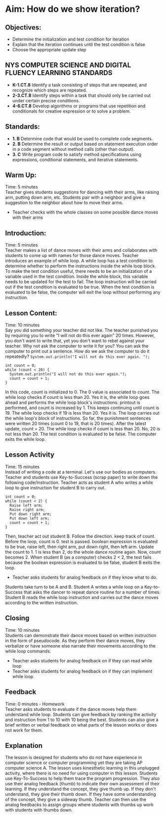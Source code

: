 # Aim: How do we show iteration?
## Objectives:
 * Determine the initialization and test condition for iteration
 * Explain that the iteration continues until the test condition is false
 * Choose the appropriate update step

## NYS COMPUTER SCIENCE AND DIGITAL FLUENCY LEARNING STANDARDS
  * **K-1.CT.8** Identify a task consisting of steps that are repeated, and
    recognize which steps are repeated.
  * **2-3.CT.8** Identify steps within a task that should only be
    carried out under certain precise conditions.
  * **4-6.CT.8** Develop algorithms or programs that use repetition and
    conditionals for creative expression or to solve a problem.

## Standards:
 * **1. B** Determine code that would be used to complete code segments.
 * **2. B** Determine the result or output based on statement execution order
      in a code segment without method calls (other than output).
 * **3. C** Write program code to satisfy method specifications using
  expressions, conditional statements, and iterative statements.

## Warm Up:  
Time: 5 minutes  
Teacher gives students suggestions for dancing with their arms, like
raising arm, putting down arm, etc. Students pair with a neighbor and
give a suggestion to the neighbor about how to move their arms.
 * Teacher checks with the whole classes on some possible dance moves with
   their arms

## Introduction:  
Time: 5 minutes  
Teacher makes a list of dance moves with their arms and collaborates with students to come up with names for those dance moves. Teacher introduces an example of while loop. A while loop has a test condition to determine whether to perform the instructions inside the while loop block. To make the test condition useful, there needs to be an initialization of a variable used in the test condition. Inside the while block, this variable needs to be updated for the test to fail. The loop instruction will be carried out if the test condition is evaluated to be true. When the test condition is evaluated to be false, the computer will exit the loop without performing any instruction.

## Lesson Content:  
Time: 10 minutes  
Say you did something your teacher did not like. The teacher punished you
by requiring you to write "I will not do this ever again" 20 times.
However, you don't want to write that, yet you don't want to rebel against your teacher. Why not ask the computer to write it for you?
You can ask the computer to print out a sentence. How do we ask
the computer to do it repeatedly?
`System.out.println("I will not do this ever again. ");`


```
int count = 0;
while (count < 20) {
  System.out.println("I will not do this ever again.");
  count = count + 1;
}
```

In this code, count is initialized to 0. The 0 value is associated to count.
The while loop checks if count is less than 20. Yes it is, the while
loop goes ahead and performs the while loop block's instructions:
printout is performed, and count is increased by 1. This keeps continuing
until count is 19. The while loop checks if 19 is less than 20. Yes it is.
The loop carries out the while loop's block of instructions. So far,
the punishment sentences were written 20 times (count 0 to 19, that is 20 times). After the latest update, count = 20. The while loop checks if count is less than 20. No, 20 is not less than 20. The test condition is evaluated to be false. The computer exits the while loop.

## Lesson Activity  
Time: 15 minutes  
Instead of writing a code at a terminal. Let's use our bodies as computers.
Teacher and students use Key-to-Success (scrap paper) to write down the following code/instruction.
Teacher acts as student A who writes a while loop to give instruction for student B to carry out.

```
int count = 0;
while (count < 2) {
  Raise left arm;
  Raise right arm;
  Put down right arm;
  Put down left arm;
  count = count + 1;
}
```
Then, teacher act out student B. Follow the direction. keep track of count. Before the loop, count is 0. test is passed. boolean expression is evaluated to be true, raise left, then right arm, put down right, then left arm. Update the count to 1. 1 is less than 2, do the whole dance routine again. Now, count becomes 2. When student B (as a computer) checks 2 < 2, the test fails because the boolean expression is evaluated to be false, student B exits the loop.
 * Teacher asks students for analog feedback on if they know what to do.

Students take turn to be A and B. Student A writes a while loop on a Key-to-Success that asks the dancer to repeat dance routine for a number of times. Student B reads the while loop instruction and carries out the dance moves according to the written instruction.

## Closing  
Time: 10 minutes  
Students can demonstrate their dance moves based on written instruction in the form of pseudocode. As they perform their dance moves, they verbalize or have someone else narrate their movements according to the while loop commands.
 * Teacher asks students for analog feedback on if they can read while loop
 * Teacher asks students for analog feedback on if they can implement while loop

## Feedback  
Time: 0 minutes - Homework  
 Teacher asks students to evaluate if the dance moves help them
 understand while loop. Students can give feedback by ranking the activity and instruction from 1 to 10 with 10 being the best. Students can also give a brief written or verbal feedback on what parts of the lesson works or does not work for them.

## Explanation
The lesson is designed for students who do not have experience in computer science or computer programming
yet they are taking AP computer science A.
The lesson uses kinesthetic learning in this unplugged activity, where there is no need for using computer
in this lesson. Students use Key-To-Success to help them trace the program progression. They also use
their analog feedback (thumb) to indicate their own assessment of their learning. If they understand
the concept, they give thumb up. If they don't understand, they give their thumb down. If they have
some understanding of the concept, they give a sideway thumb. Teacher can then use the analog
feedbacks to assign groups where students with thumbs up work with students with thumbs down.
